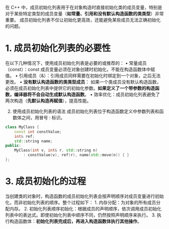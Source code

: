 在 C++ 中，成员初始化列表用于在对象构造时直接初始化类的成员变量，特别是对于某些特定类型的成员变量（**如常量、引用和没有默认构造函数的类类型**）非常重要。
成员初始化列表不仅让初始化更高效，还能避免某些成员无法正确初始化的问题。
# 1. 成员初始化列表的必要性
在以下几种情况下，使用成员初始化列表是必要的或推荐的：
	•	常量成员（const）：const 成员变量必须在对象创建时初始化，不能在构造函数体中赋值。
	•	引用成员（&）：引用成员同样需要在初始化时绑定到一个对象，之后无法更改。
	•	**没有默认构造函数的类类型成员**：	如果一个类成员没有默认构造函数，必须在成员初始化列表中提供它的初始化参数。**如果定义了一个带参数的构造函数，编译器将不会自动生成默认构造函数**。
	•	效率优化：成员初始化列表避免了两次构造（**先默认构造再赋值**），提高性能。

2. 使用成员初始化列表的语法
成员初始化列表位于构造函数定义中参数列表和函数体之间，用冒号 : 标识。
```cpp
class MyClass {
    const int constValue;
    int& ref;
    std::string name;
public:
    MyClass(int v, int& r, std::string n)
        : constValue(v), ref(r), name(std::move(n)) { }
};
```

# 3. 成员初始化的过程
当创建类的对象时，构造函数的成员初始化列表会按声明顺序对成员变量进行初始化，而非初始化列表的顺序。整个过程如下：
	1.	内存分配：为对象的所有成员分配内存。
	2.	初始化列表顺序初始化：根据成员的声明顺序，依次调用成员初始化列表中的表达式。即使初始化列表中顺序不同，仍然按照声明顺序来执行。
	3.	执行构造函数体：**初始化列表完成后，再进入构造函数体执行其他操作**。

